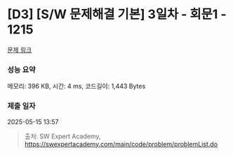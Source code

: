 # [D3] [S/W 문제해결 기본] 3일차 - 회문1 - 1215 

[문제 링크](https://swexpertacademy.com/main/code/problem/problemDetail.do?contestProbId=AV14QpAaAAwCFAYi) 

### 성능 요약

메모리: 396 KB, 시간: 4 ms, 코드길이: 1,443 Bytes

### 제출 일자

2025-05-15 13:57



> 출처: SW Expert Academy, https://swexpertacademy.com/main/code/problem/problemList.do